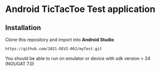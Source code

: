 # Android TicTacToe Test application


## Installation
Clone this repository and import into **Android Studio**
```bash
https://github.com/2021-DEV2-062/myTest.git
```

You should be able to run on emulator or device with sdk version > 24 (NOUGAT 7.0)

